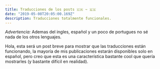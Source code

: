 ```yaml
---
title: Traducciones de los posts 🇨🇷 ~ 🇪🇸
date: "2019-05-08T20:05:00.169Z"
description: Traducciones totalmente funcionales.
---
```


_Advertencia:_ Ademas del ingles, español y un poco de portugues no sé nada de los otros lenguajes.

Hola, esta será un post breve para mostrar que las traducciones están funcionando, la mayoría de mis publicaciones estarán disponibles solo en español, pero creo que esta es una característica bastante cool que quería mostrarles (y bastante difícil en realidad).
